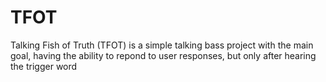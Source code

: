 # TFOT
Talking Fish of Truth (TFOT) is a simple talking bass project with the main goal, having the ability to repond to user responses, but only after hearing the trigger word
